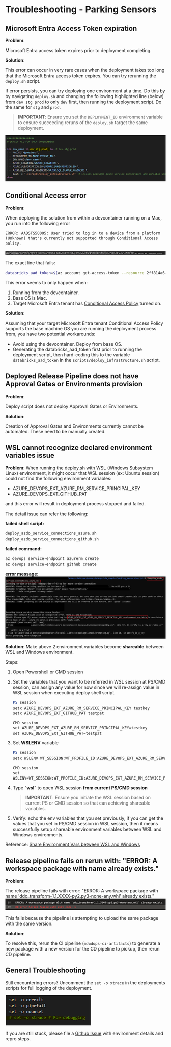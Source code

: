 # Troubleshooting - Parking Sensors

## Microsoft Entra Access Token expiration

**Problem**:

Microsoft Entra access token expires prior to deployment completing.

**Solution**:

This error can occur in very rare cases when the deployment takes too long that the Microsoft Entra access token expires. You can  try rerunning the `deploy.sh` script.

If error persists, you can try deploying one environment at a time. Do this by by navigating `deploy.sh` and changing the following highlighted line (below) from `dev stg prod` to only `dev` first, then running the deployment script. Do the same for `stg` and `prod`.

> **IMPORTANT**: Ensure you set the `DEPLOYMENT_ID` environment variable to ensure succeeding reruns of the `deploy.sh` target the same deployment.

![TokenExpirationWorkaround](images/troubleshooting/token_expiration_workaround.png)

## Conditional Access error

**Problem**:

When deploying the solution from within a devcontainer running on a Mac, you run into the following error

```text
ERROR: AADSTS50005: User tried to log in to a device from a platform (Unknown) that's currently not supported through Conditional Access policy.
```

![ConditionalAccessError](images/troubleshooting/conditional_access_error.png)

The exact line that fails:

```bash
databricks_aad_token=$(az account get-access-token --resource 2ff814a6-3304-4ab8-85cb-cd0e6f879c1d --output json | jq -r .accessToken)
```

This error seems to only happen when:

1. Running from the devcontainer.
2. Base OS is Mac.
3. Target Microsoft Entra tenant has [Conditional Access Policy](https://learn.microsoft.com/en-us/entra/identity/conditional-access/overview) turned on.

**Solution**:

Assuming that your target Microsoft Entra tenant Conditional Access Policy supports the base machine OS you are running the deployment process from, you have two potential workarounds:

- Avoid using the devcontainer. Deploy from base OS.
- Generating the databricks_aad_token first prior to running the deployment script, then hard-coding this to the variable `databricks_aad_token` in the `scripts/deploy_infrastructure.sh` script.

## Deployed Release Pipeline does not have Approval Gates or Environments provision

**Problem**:

Deploy script does not deploy Approval Gates or Environments.

**Solution**:

Creation of Approval Gates and Environments currently cannot be automated. These need to be manually created.

## WSL cannot recognize declared environment variables issue

**Problem**:
When running the deploy.sh with WSL (Windows Subsystem Linux) environment, it might occur that WSL session (ex: Ubuntu session) could not find the following environment variables:

- AZURE_DEVOPS_EXT_AZURE_RM_SERVICE_PRINCIPAL_KEY
- AZURE_DEVOPS_EXT_GITHUB_PAT
  
and this error will result in deployment process stopped and failed.

The detail issue can refer the following:

**failed shell script:**

```bash
deploy_azdo_service_connections_azure.sh
deploy_azdo_service_connections_github.sh
```

**failed command:**

```bash
az devops service-endpoint azurerm create
az devops service-endpoint github create
```

**error message:**
![WSLCannotRecognizeEnvVar](images/troubleshooting/wsl_cannot_recognize_env_var.png)

**Solution**:
Make above 2 environment variables become **shareable** between WSL and Windows environment.

Steps:

1. Open Powershell or CMD session
1. Set the variables that you want to be referred in WSL session at PS/CMD session, can assign any value for now since we will re-assign value in WSL session when executing deploy shell script.

    ```Powershell
    PS session
    setx AZURE_DEVOPS_EXT_AZURE_RM_SERVICE_PRINCIPAL_KEY testkey
    setx AZURE_DEVOPS_EXT_GITHUB_PAT testpat
    ```

    ```CMD
    CMD session
    set AZURE_DEVOPS_EXT_AZURE_RM_SERVICE_PRINCIPAL_KEY=testkey
    set AZURE_DEVOPS_EXT_GITHUB_PAT=testpat
    ```

1. Set **WSLENV** variable

    ```Powershell
    PS session
    setx WSLENV WT_SESSION:WT_PROFILE_ID:AZURE_DEVOPS_EXT_AZURE_RM_SERVICE_PRINCIPAL_KEY/u:AZURE_DEVOPS_EXT_GITHUB_PAT/u
    ```

    ```CMD
    CMD session
    set WSLENV=WT_SESSION:WT_PROFILE_ID:AZURE_DEVOPS_EXT_AZURE_RM_SERVICE_PRINCIPAL_KEY/u:AZURE_DEVOPS_EXT_GITHUB_PAT/u
    ```

1. Type "**wsl**" to open WSL session **from current PS/CMD session**

    > **IMPORTANT**: Ensure you initiate the WSL session based on current PS or CMD session so that can achieving shareable variables.

1. Verify: echo the env variables that you set previously, if you can get the values that you set in PS/CMD session in WSL session, then it means successfully setup shareable environment variables between WSL and Windows environments.

Reference: [Share Environment Vars between WSL and Windows](https://devblogs.microsoft.com/commandline/share-environment-vars-between-wsl-and-windows/broken-link)

## Release pipeline fails on rerun with: "ERROR: A workspace package with name already exists."

**Problem**:

The release pipeline fails with error: "ERROR: A workspace package with name 'ddo_transform-1.1.XXXX-py2.py3-none-any.whl' already exists."
![error a workspace package with name already exists](images/troubleshooting/a_workspace_package_with_name_already_exists.png)

This fails because the pipeline is attempting to upload the same package with the same version.

**Solution**:

To resolve this, rerun the CI pipeline (`mdwdops-ci-artifacts`) to generate a new package with a new version for the CD pipeline to pickup, then rerun CD pipeline.

## General Troubleshooting

Still encountering errors? Uncomment the `set -o xtrace` in the deployments scripts for full logging of the deployment.

![set -o xtrace](images/troubleshooting/set_o_xtrace.png)

If you are still stuck, please file a [Github Issue](https://github.com/Azure-Samples/modern-data-warehouse-dataops/issues/new?assignees=&labels=bug&template=bug.md&title=) with environment details and repro steps.
